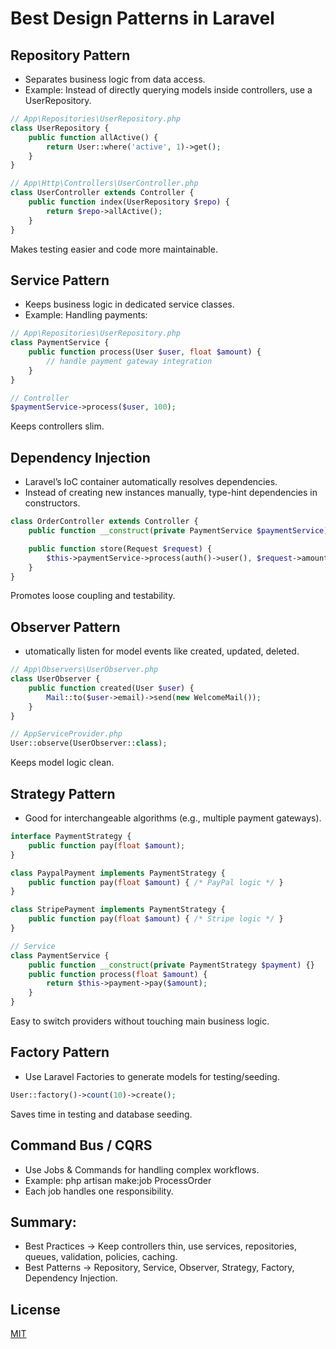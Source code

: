 # Best Design Patterns in Laravel





## Repository Pattern

* Separates business logic from data access.
* Example: Instead of directly querying models inside controllers, use a UserRepository.

```php
// App\Repositories\UserRepository.php
class UserRepository {
    public function allActive() {
        return User::where('active', 1)->get();
    }
}
```
```php
// App\Http\Controllers\UserController.php
class UserController extends Controller {
    public function index(UserRepository $repo) {
        return $repo->allActive();
    }
}
```
Makes testing easier and code more maintainable.





## Service Pattern

* Keeps business logic in dedicated service classes.
* Example: Handling payments:

```php
// App\Repositories\UserRepository.php
class PaymentService {
    public function process(User $user, float $amount) {
        // handle payment gateway integration
    }
}
```
```php
// Controller
$paymentService->process($user, 100);
```
Keeps controllers slim.





## Dependency Injection

* Laravel’s IoC container automatically resolves dependencies.
* Instead of creating new instances manually, type-hint dependencies in constructors.
```php
class OrderController extends Controller {
    public function __construct(private PaymentService $paymentService) {}

    public function store(Request $request) {
        $this->paymentService->process(auth()->user(), $request->amount);
    }
}
```
Promotes loose coupling and testability.





## Observer Pattern

* utomatically listen for model events like created, updated, deleted.
```php
// App\Observers\UserObserver.php
class UserObserver {
    public function created(User $user) {
        Mail::to($user->email)->send(new WelcomeMail());
    }
}
```
```php
// AppServiceProvider.php
User::observe(UserObserver::class);
```
Keeps model logic clean.





## Strategy Pattern
* Good for interchangeable algorithms (e.g., multiple payment gateways).
```php
interface PaymentStrategy {
    public function pay(float $amount);
}

class PaypalPayment implements PaymentStrategy {
    public function pay(float $amount) { /* PayPal logic */ }
}

class StripePayment implements PaymentStrategy {
    public function pay(float $amount) { /* Stripe logic */ }
}
```
```php
// Service
class PaymentService {
    public function __construct(private PaymentStrategy $payment) {}
    public function process(float $amount) {
        return $this->payment->pay($amount);
    }
}
```
Easy to switch providers without touching main business logic.





## Factory Pattern
* Use Laravel Factories to generate models for testing/seeding.
```php
User::factory()->count(10)->create();
```
Saves time in testing and database seeding.





## Command Bus / CQRS
* Use Jobs & Commands for handling complex workflows.
* Example: php artisan make:job ProcessOrder
* Each job handles one responsibility.





## Summary:
* Best Practices → Keep controllers thin, use services, repositories, queues, validation, policies, caching.
* Best Patterns → Repository, Service, Observer, Strategy, Factory, Dependency Injection.





## License
[MIT](https://choosealicense.com/licenses/mit/)
